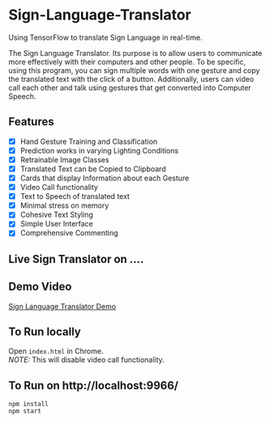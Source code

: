 # Sign-Language-Translator

Using TensorFlow to translate Sign Language in real-time.

The Sign Language Translator. Its purpose is to allow users to communicate more effectively with their computers and other people. To be specific, using this program, you can sign multiple words with one gesture and copy the translated text with the click of a button. Additionally, users can video call each other and talk using gestures that get converted into Computer Speech.

## Features

- [x] Hand Gesture Training and Classification
- [x] Prediction works in varying Lighting Conditions
- [x] Retrainable Image Classes
- [x] Translated Text can be Copied to Clipboard
- [x] Cards that display Information about each Gesture
- [x] Video Call functionality
- [x] Text to Speech of translated text
- [x] Minimal stress on memory
- [x] Cohesive Text Styling
- [x] Simple User Interface
- [x] Comprehensive Commenting

## Live Sign Translator on ....

## Demo Video

[Sign Language Translator Demo](https://youtu.be/8p9XheYPNZA)

## To Run locally

Open `index.html` in Chrome.<br/>
_NOTE:_ This will disable video call functionality.

## To Run on http://localhost:9966/

```
npm install
npm start
```
